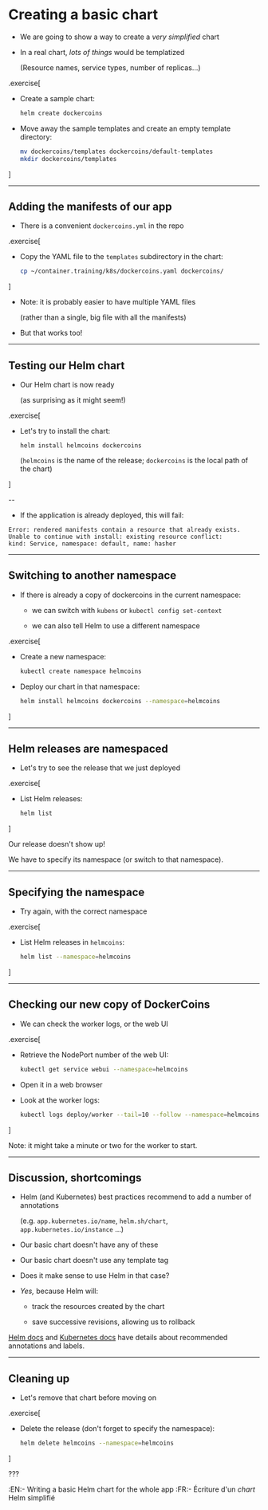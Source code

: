 # Creating a basic chart

- We are going to show a way to create a *very simplified* chart

- In a real chart, *lots of things* would be templatized

  (Resource names, service types, number of replicas...)

.exercise[

- Create a sample chart:
  ```bash
  helm create dockercoins
  ```

- Move away the sample templates and create an empty template directory:
  ```bash
  mv dockercoins/templates dockercoins/default-templates
  mkdir dockercoins/templates
  ```

]

---

## Adding the manifests of our app

- There is a convenient `dockercoins.yml` in the repo

.exercise[

- Copy the YAML file to the `templates` subdirectory in the chart:
  ```bash
  cp ~/container.training/k8s/dockercoins.yaml dockercoins/
  ```

]

- Note: it is probably easier to have multiple YAML files

  (rather than a single, big file with all the manifests)

- But that works too!

---

## Testing our Helm chart

- Our Helm chart is now ready

  (as surprising as it might seem!)

.exercise[

- Let's try to install the chart:
  ```
  helm install helmcoins dockercoins
  ```
  (`helmcoins` is the name of the release; `dockercoins` is the local path of the chart)

]

--

- If the application is already deployed, this will fail:
```
Error: rendered manifests contain a resource that already exists.
Unable to continue with install: existing resource conflict:
kind: Service, namespace: default, name: hasher
```

---

## Switching to another namespace

- If there is already a copy of dockercoins in the current namespace:

  - we can switch with `kubens` or `kubectl config set-context`

  - we can also tell Helm to use a different namespace

.exercise[

- Create a new namespace:
  ```bash
  kubectl create namespace helmcoins
  ```

- Deploy our chart in that namespace:
  ```bash
  helm install helmcoins dockercoins --namespace=helmcoins
  ```

]

---

## Helm releases are namespaced

- Let's try to see the release that we just deployed

.exercise[

- List Helm releases:
  ```bash
  helm list
  ```

]

Our release doesn't show up!

We have to specify its namespace (or switch to that namespace).

---

## Specifying the namespace

- Try again, with the correct namespace

.exercise[

- List Helm releases in `helmcoins`:
  ```bash
  helm list --namespace=helmcoins
  ```

]

---

## Checking our new copy of DockerCoins

- We can check the worker logs, or the web UI

.exercise[

- Retrieve the NodePort number of the web UI:
  ```bash
  kubectl get service webui --namespace=helmcoins
  ```

- Open it in a web browser

- Look at the worker logs:
  ```bash
  kubectl logs deploy/worker --tail=10 --follow --namespace=helmcoins
  ```

]

Note: it might take a minute or two for the worker to start.

---

## Discussion, shortcomings

- Helm (and Kubernetes) best practices recommend to add a number of annotations

  (e.g. `app.kubernetes.io/name`, `helm.sh/chart`, `app.kubernetes.io/instance` ...)

- Our basic chart doesn't have any of these

- Our basic chart doesn't use any template tag

- Does it make sense to use Helm in that case?

- *Yes,* because Helm will:

  - track the resources created by the chart

  - save successive revisions, allowing us to rollback

[Helm docs](https://helm.sh/docs/topics/chart_best_practices/labels/)
and [Kubernetes docs](https://kubernetes.io/docs/concepts/overview/working-with-objects/common-labels/)
have details about recommended annotations and labels.

---

## Cleaning up

- Let's remove that chart before moving on

.exercise[

- Delete the release (don't forget to specify the namespace):
  ```bash
  helm delete helmcoins --namespace=helmcoins
  ```

]

???

:EN:- Writing a basic Helm chart for the whole app
:FR:- Écriture d'un *chart* Helm simplifié
